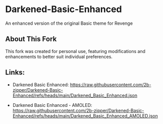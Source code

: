# Darkened-Basic-Enhanced
An enhanced version of the original Basic theme for Revenge

## About This Fork
This fork was created for personal use, featuring modifications and enhancements to better suit individual preferences.

## Links:

- Darkened Basic Enhanced: https://raw.githubusercontent.com/2b-zipper/Darkened-Basic-Enhanced/refs/heads/main/Darkened_Basic_Enhanced.json

- Darkened Basic Enhanced - AMOLED: https://raw.githubusercontent.com/2b-zipper/Darkened-Basic-Enhanced/refs/heads/main/Darkened_Basic_Enhanced_AMOLED.json
